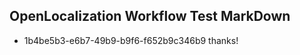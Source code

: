 ## OpenLocalization Workflow Test MarkDown
* 1b4be5b3-e6b7-49b9-b9f6-f652b9c346b9 thanks!

<!--HONumber=Jul16_HO2-->


